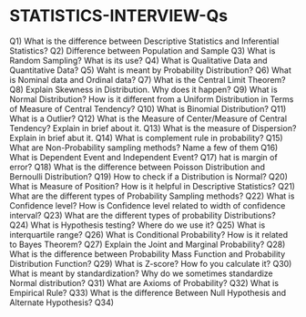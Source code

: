 # STATISTICS-INTERVIEW-Qs

Q1) What is the difference between Descriptive Statistics and Inferential Statistics?
Q2) Difference between Population and Sample
Q3) What is Random Sampling? What is its use?
Q4) What is Qualitative Data and Quantitative Data?
Q5) Waht is meant by Probability Distribution?
Q6) What is Nominal data and Ordinal data?
Q7) What is the Central Limit Theorem?
Q8) Explain Skewness in Distribution. Why does it happen?
Q9) What is Normal Distribution? How is it different from a Uniform Distribution in Terms of Measure of Central Tendency?
Q10) What is Binomial Distribution?
Q11) What is a Outlier?
Q12) What is the Measure of Center/Measure of Central Tendency? Explain in brief about it.
Q13) What is the measure of Dispersion? Explain in brief abut it.
Q14) What is complement rule in probability?
Q15) What are Non-Probability sampling methods? Name a few of them
Q16) What is Dependent Event and Independent Event?
Q17) hat is margin of error?
Q18) What is the difference between Poisson Distribution and Bernoulli Distribution?
Q19) How to check if a Distribution is Normal?
Q20) What is Measure of Position? How is it helpful in Descriptive Statistics?
Q21) What are the different types of Probability Sampling methods?
Q22) What is Confidence level? How is Confidence level related to width of confidence interval?
Q23) What are the different types of probability Distributions?
Q24) What is Hypothesis testing? Where do we use it?
Q25) What is interquartile range?
Q26) What is Conditional Probability? How is it related to Bayes Theorem?
Q27) Explain the Joint and Marginal Probability?
Q28) What is the difference between Probability Mass Function and Probability Distribution Function?
Q29) What is Z-score? How fo you calculate it?
Q30) What is meant by standardization? Why do we sometimes standardize Normal distribution?
Q31) What are Axioms of Probability?
Q32) What is Empirical Rule?
Q33) What is the difference Between Null Hypothesis and Alternate Hypothesis?
Q34) 

